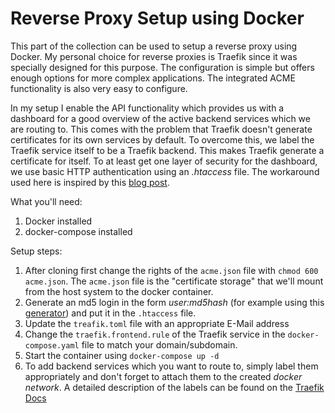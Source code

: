# Reverse Proxy Setup using Docker

This part of the collection can be used to setup a reverse proxy using Docker.
My personal choice for reverse proxies is Traefik since it was specially designed for this purpose.
The configuration is simple but offers enough options for more complex applications.
The integrated ACME functionality is also very easy to configure.

In my setup I enable the API functionality which provides us with a dashboard for a good overview of the active backend services which we are routing to.
This comes with the problem that Traefik doesn't generate certificates for its own services by default.
To overcome this, we label the Traefik service itself to be a Traefik backend.
This makes Traefik generate a certificate for itself.
To at least get one layer of security for the dashboard, we use basic HTTP authentication using an *.htaccess* file.
The workaround used here is inspired by this [blog post](https://medium.com/@xavier.priour/secure-traefik-dashboard-with-https-and-password-in-docker-5b657e2aa15f).

What you'll need:
1. Docker installed
2. docker-compose installed

Setup steps:
1. After cloning first change the rights of the `acme.json` file with `chmod 600 acme.json`.
The `acme.json` file is the "certificate storage" that we'll mount from the host system to the docker container.
2. Generate an md5 login in the form *user:md5hash* (for example using this [generator](http://www.htaccesstools.com/htpasswd-generator/)) and put it in the `.htaccess` file.
3. Update the `treafik.toml` file with an appropriate E-Mail address
4. Change the `traefik.frontend.rule` of the Traefik service in the `docker-compose.yaml` file to match your domain/subdomain.
5. Start the container using `docker-compose up -d`
6. To add backend services which you want to route to, simply label them appropriately and don't forget to attach them to the created *docker network*.
A detailed description of the labels can be found on the [Traefik Docs](https://docs.traefik.io/configuration/backends/docker/#on-containers)
